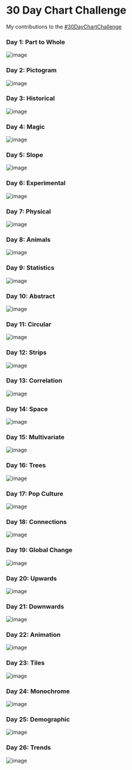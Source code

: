 30 Day Chart Challenge
================

My contributions to the
[\#30DayChartChallenge](https://github.com/Z3tt/30DayChartChallenge_2021)

### Day 1: Part to Whole

![image](Day1_PartToWhole/Day1.jpeg)

### Day 2: Pictogram

![image](Day2_Pictogram/Day2.jpeg)

### Day 3: Historical

![image](Day3_Historical/Day3.jpeg)

### Day 4: Magic

![image](Day4_Magic/Day4.jpeg)

### Day 5: Slope

![image](Day5_Slope/Day5.jpeg)

### Day 6: Experimental

![image](Day6_Experimental/Day6.jpeg)

### Day 7: Physical

![image](Day7_Physical/Day7.jpeg)

### Day 8: Animals

![image](Day8_Animals/Day8.jpeg)

### Day 9: Statistics

![image](Day9_Statistics/Day9.jpeg)

### Day 10: Abstract

![image](Day10_Abstract/Day10.jpeg)

### Day 11: Circular

![image](Day11_Circular/Day11_drawn_on_ipad.png)

### Day 12: Strips

![image](Day12_Strips/Day12.jpeg)

### Day 13: Correlation

![image](Day13_Correlation/Day13.jpeg)

### Day 14: Space

![image](Day14_Space/Day14.jpeg)

### Day 15: Multivariate

![image](Day15_Multivariate/Day15.jpeg)

### Day 16: Trees

![image](Day16_Trees/Day16.jpeg)

### Day 17: Pop Culture

![image](Day17_PopCulture/Day17.jpeg)

### Day 18: Connections

![image](Day18_Connections/Day18.jpg)

### Day 19: Global Change

![image](Day19_GlobalChange/Day19.jpeg)

### Day 20: Upwards

![image](Day20_Upwards/Day20.jpeg)

### Day 21: Downwards

![image](Day21_Downwards/Day21.jpeg)

### Day 22: Animation

![image](Day22_Animation/Day22.gif)

### Day 23: Tiles

![image](Day23_Tiles/Day23.jpg)

### Day 24: Monochrome

![image](Day24_Monochrome/Day24.jpeg)

### Day 25: Demographic

![image](Day25_Demographic/Day25.jpeg)

### Day 26: Trends

![image](Day26_Trends/Day26.jpeg)
